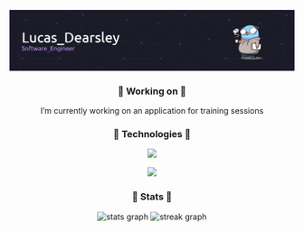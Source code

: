 ![Header](./github-header-image.png)

<h3 align="center">🤔 Working on 🤔</h3>

<p align="center">I’m currently working on an application for training sessions</p>

<h3 align="center" >🧰 Technologies 🧰</h3>

<p align="center">
  <a href="https://skillicons.dev">
    <img src="https://skillicons.dev/icons?i=git,docker,neovim,apple,py,terraform,mongodb,gcp" />
  </a>
</p>

<p align="center"></p>
<p align="center">
  <a href="https://skillicons.dev">
    <img src="https://skillicons.dev/icons?i=go,react" />
  </a>
</p>

<h3 align="center">🍒 Stats 🍒</h3>

<div align="center">
  <img src="https://github-readme-stats.vercel.app/api?username=ldearsley2&hide_title=false&hide_rank=true&rank_icon=github&show_icons=true&include_all_commits=true&count_private=true&disable_animations=false&theme=tokyonight&locale=en&hide_border=false&order=1&custom_title=Github%20Stats" alt="stats graph"/>
  <img src="https://streak-stats.demolab.com?user=ldearsley2&locale=en&mode=daily&theme=tokyonight&hide_border=false&border_radius=5&order=3" alt="streak graph"  />
</div>

###
